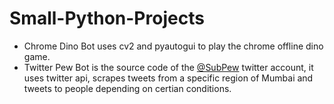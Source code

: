 # Small-Python-Projects

- Chrome Dino Bot uses cv2 and pyautogui to play the chrome offline dino game. 
- Twitter Pew Bot is the source code of the [@SubPew](https://twitter.com/SubPew) twitter account, it uses twitter api, scrapes tweets from a specific region of Mumbai and tweets to people depending on certian conditions. 

